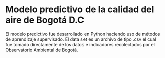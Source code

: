 # Modelo predictivo de la calidad del aire de Bogotá D.C  

El modelo predictivo fue desarrollado en Python haciendo uso de métodos de aprendizaje supervisado. El data set es un archivo de tipo .csv el cual fue tomado directamente de los datos e indicadores recolectados por el Observatorio Ambiental de Bogotá. 

